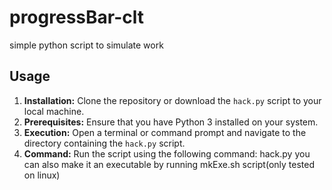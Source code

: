 # progressBar-clt

simple python script to simulate work

## Usage

1. **Installation:** Clone the repository or download the `hack.py` script to your local machine.
2. **Prerequisites:** Ensure that you have Python 3 installed on your system.
3. **Execution:** Open a terminal or command prompt and navigate to the directory containing the `hack.py` script.
4. **Command:** Run the script using the following command: hack.py
you can also make it an executable by running mkExe.sh script(only tested on linux)
